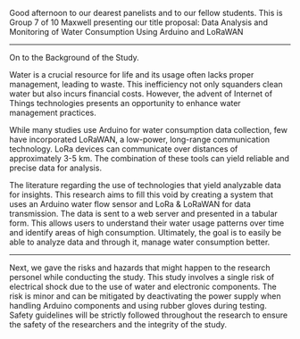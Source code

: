 Good afternoon to our dearest panelists and to our fellow students. This is Group 7 of 10 Maxwell presenting our title proposal: Data Analysis and Monitoring of Water Consumption Using Arduino and LoRaWAN 

---

On to the Background of the Study. 

Water is a crucial resource for life and its usage often lacks proper management, leading to waste. This inefficiency not only squanders clean water but also incurs financial costs. However, the advent of Internet of Things technologies presents an opportunity to enhance water management practices. 

While many studies use Arduino for water consumption data collection, few have incorporated LoRaWAN, a low-power, long-range communication technology. LoRa devices can communicate over distances of approximately 3-5 km. The combination of these tools can yield reliable and precise data for analysis. 

The literature regarding the use of technologies that yield analyzable data for insights. This research aims to fill this void by creating a system that uses an Arduino water flow sensor and LoRa & LoRaWAN for data transmission. The data is sent to a web server and presented in a tabular form. This allows users to understand their water usage patterns over time and identify areas of high consumption. Ultimately, the goal is to easily be able to analyze data and through it, manage water consumption better. 

--- 

Next, we gave the risks and hazards that might happen to the research personel while conducting the study. This study involves a single risk of electrical shock due to the use of water and electronic components. The risk is minor and can be mitigated by deactivating the power supply when handling Arduino components and using rubber gloves during testing. Safety guidelines will be strictly followed throughout the research to ensure the safety of the researchers and the integrity of the study.